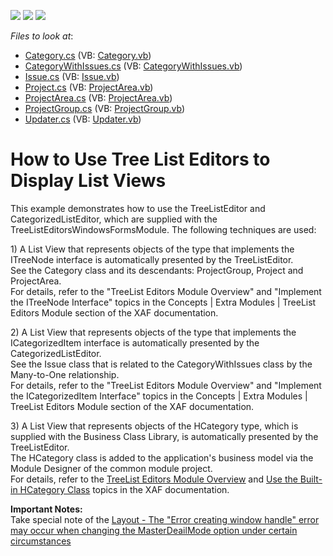 <!-- default badges list -->
![](https://img.shields.io/endpoint?url=https://codecentral.devexpress.com/api/v1/VersionRange/128594891/13.1.4%2B)
[![](https://img.shields.io/badge/Open_in_DevExpress_Support_Center-FF7200?style=flat-square&logo=DevExpress&logoColor=white)](https://supportcenter.devexpress.com/ticket/details/E1125)
[![](https://img.shields.io/badge/📖_How_to_use_DevExpress_Examples-e9f6fc?style=flat-square)](https://docs.devexpress.com/GeneralInformation/403183)
<!-- default badges end -->
<!-- default file list -->
*Files to look at*:

* [Category.cs](./CS/HowToUseTreeListEditor.Module/Category.cs) (VB: [Category.vb](./VB/HowToUseTreeListEditor.Module/Category.vb))
* [CategoryWithIssues.cs](./CS/HowToUseTreeListEditor.Module/CategoryWithIssues.cs) (VB: [CategoryWithIssues.vb](./VB/HowToUseTreeListEditor.Module/CategoryWithIssues.vb))
* [Issue.cs](./CS/HowToUseTreeListEditor.Module/Issue.cs) (VB: [Issue.vb](./VB/HowToUseTreeListEditor.Module/Issue.vb))
* [Project.cs](./CS/HowToUseTreeListEditor.Module/Project.cs) (VB: [ProjectArea.vb](./VB/HowToUseTreeListEditor.Module/ProjectArea.vb))
* [ProjectArea.cs](./CS/HowToUseTreeListEditor.Module/ProjectArea.cs) (VB: [ProjectArea.vb](./VB/HowToUseTreeListEditor.Module/ProjectArea.vb))
* [ProjectGroup.cs](./CS/HowToUseTreeListEditor.Module/ProjectGroup.cs) (VB: [ProjectGroup.vb](./VB/HowToUseTreeListEditor.Module/ProjectGroup.vb))
* [Updater.cs](./CS/HowToUseTreeListEditor.Module/Updater.cs) (VB: [Updater.vb](./VB/HowToUseTreeListEditor.Module/Updater.vb))
<!-- default file list end -->
# How to Use Tree List Editors to Display List Views


<p>This example demonstrates how to use the TreeListEditor and CategorizedListEditor, which are supplied with the TreeListEditorsWindowsFormsModule. The following techniques are used:</p><p>1) A List View that represents objects of the type that implements the ITreeNode interface is automatically presented by the TreeListEditor.<br />
See the Category class and its descendants: ProjectGroup, Project and ProjectArea.<br />
For details, refer to the "TreeList Editors Module Overview" and "Implement the ITreeNode Interface"  topics in the Concepts | Extra Modules | TreeList Editors Module section of the XAF documentation.</p><p>2) A List View that represents objects of the type that implements the ICategorizedItem interface is automatically presented by the CategorizedListEditor.<br />
See the Issue class that is related to the CategoryWithIssues class by the Many-to-One relationship.<br />
For details, refer to the "TreeList Editors Module Overview" and "Implement the ICategorizedItem Interface"  topics in the Concepts | Extra Modules | TreeList Editors Module section of the XAF documentation.</p><p>3) A List View that represents objects of the HCategory type, which is supplied with the Business Class Library, is automatically presented by the TreeListEditor.<br />
The HCategory class is added to the application's business model via the Module Designer of the common module project.<br />
For details, refer to the <a href="http://documentation.devexpress.com/#Xaf/CustomDocument2836"><u>TreeList Editors Module Overview</u></a> and <a href="http://documentation.devexpress.com/#Xaf/CustomDocument2839"><u>Use the Built-in HCategory Class</u></a> topics in the XAF documentation.</p><p><strong>I</strong><strong>mportant Notes:</strong><br />
Take special note of the <a href="https://www.devexpress.com/Support/Center/p/B181657">Layout - The "Error creating window handle" error may occur when changing the MasterDeailMode option under certain circumstances</a></p>

<br/>


